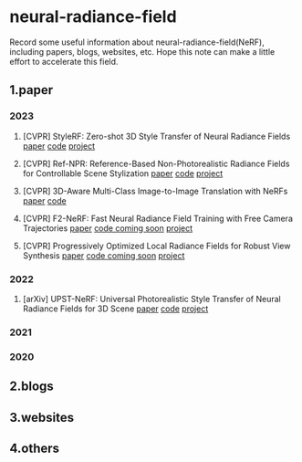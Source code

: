 # neural-radiance-field
Record some useful information about neural-radiance-field(NeRF), including papers, blogs, websites, etc. Hope this note can make a little effort to accelerate this field.

## 1.paper

### 2023
1. [CVPR] StyleRF: Zero-shot 3D Style Transfer of Neural Radiance Fields [paper](https://arxiv.org/abs/2303.10598) [code](https://github.com/Kunhao-Liu/StyleRF) [project](https://kunhao-liu.github.io/StyleRF/)

2. [CVPR] Ref-NPR: Reference-Based Non-Photorealistic Radiance Fields for Controllable Scene Stylization [paper](https://arxiv.org/abs/2212.02766) [code](https://github.com/dvlab-research/Ref-NPR) [project](https://ref-npr.github.io/)

3. [CVPR] 3D-Aware Multi-Class Image-to-Image Translation with NeRFs [paper](https://arxiv.org/abs/2303.15012) [code](https://github.com/sen-mao/3di2i-translation)

4. [CVPR] F2-NeRF: Fast Neural Radiance Field Training with Free Camera Trajectories [paper](https://arxiv.org/abs/2303.15951) [code coming soon](https://github.com/totoro97/f2-nerf) [project](https://totoro97.github.io/projects/f2-nerf/)

5. [CVPR] Progressively Optimized Local Radiance Fields for Robust View Synthesis [paper](https://arxiv.org/abs/2303.13791) [code coming soon](https://github.com/facebookresearch/localrf) [project](https://localrf.github.io/)


### 2022
1. [arXiv] UPST-NeRF: Universal Photorealistic Style Transfer of Neural Radiance Fields for 3D Scene [paper](https://arxiv.org/abs/2208.07059) [code](https://github.com/semchan/UPST-NeRF) [project](https://semchan.github.io/UPST_NeRF/)

### 2021


### 2020




## 2.blogs



## 3.websites



## 4.others


